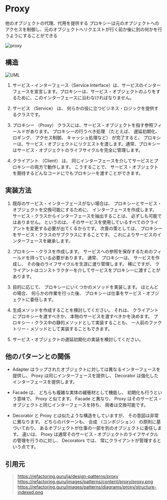 # Proxy

他のオブジェクトの代理、代用を提供する
プロキシーは元のオブジェクトへのアクセスを制御し、元のオブジェクトへリクエストが行く前か後に別の何かを行うようにすることができる

![proxy](https://refactoring.guru/images/patterns/content/proxy/proxy.png)

## 構造
![UML](https://refactoring.guru/images/patterns/diagrams/proxy/structure-indexed.png)

1. サービス・インターフェース（Service Interface）は、サービスのインターフェースを宣言します。プロキシーは、サービス・オブジェクトのふりをするために、このインターフェースに沿わなければなりません。

2. サービス （Service） は、 何らかの役に立つビジネス・ロジックを提供するクラスです。

3. プロキシー （Proxy） クラスには、サービス・オブジェクトを指す参照フィールドがあります。 プロキシーの行うべき処理 （たとえば、 遅延初期化、 ロギング、 アクセス制御、 キャッシュ処理など） が完了すると、 プロキシーは、サービス・オブジェクトにリクエストを渡します。通常、プロキシーはサービス・オブジェクトのライフサイクルを完全に管理します。

4. クライアント （Client） は、 同じインターフェースを介してサービスとプロキシーの両方で動作します。 こうすることで、 サービス・オブジェクトを期待するどんなコードにでもプロキシーを渡すことができます。

## 実装方法
1. 既存のサービス・インターフェースがない場合は、 プロキシーとサービス・オブジェクトを交換可能にするために、 インターフェースを作成します。 サービス・クラスからインターフェースを抽出することは、 必ずしも可能ではありません。 というのは、 そのサービスを使用しているすべてのクライアントを変更する必要が出てくるからです。 次善の策としては、 プロキシーをサービス・クラスのサブクラスにすることです。 これによりサービスのインターフェースを継承します。

2. プロキシー・クラスを作成します。 サービスへの参照を保存するためのフィールドを持っている必要があります。 通常、 プロキシーは、 サービスを作成し、 その後のライフサイクルを生涯に渡り管理します。 稀にですが、 クライアントはコンストラクターを介してサービスをプロキシーに渡すことがあります。

3. 目的に応じて、 プロキシーにいくつかのメソッドを実装します。 ほとんどの場合、 何らかの作業を行った後、 プロキシーは仕事をサービス・オブジェクトに委任します。

4. 生成メソッドを作成することを検討してください。 それは、 クライアントにプロキシーを渡すべきか、 本物のサービスを渡すべきかを決めます。 プロキシー・クラス中の静的メソッドとして実装することも、 一人前のファクトリー・メソッドとして実装することもできます。

5. サービス・オブジェクトの遅延初期化の実装を検討してください。

## 他のパターンとの関係
- Adapter はラップされたオブジェクトに対しては異なるインターフェースを提供し、 Proxy は同じインターフェースを提供し、 Decorator は強化したインターフェースを提供します。

- Facade は、 どちらも複雑な実体の緩衝材として機能し、 初期化も行うという意味で、 Proxy と似てます。 Facade と異なり、 Proxy はそのサービス・オブジェクトと同じインターフェースを持ち、 両者は交換可能です。

- Decorator と Proxy とは似たような構造をしていますが、 その意図は非常に異なります。 どちらのパターンも、 合成 （コンポジション） の原則に基づいており、 あるオブジェクトが仕事の一部を別のオブジェクトに委任します。 違いは、 Proxy は通常そのサービス・オブジェクトのライフサイクルの管理を行うのに対し、 Decorators では、 常にクライアントが管理するという点です。

## 引用元

> https://refactoring.guru/ja/design-patterns/proxy
> https://refactoring.guru/images/patterns/content/proxy/proxy.png
> https://refactoring.guru/images/patterns/diagrams/proxy/structure-indexed.png